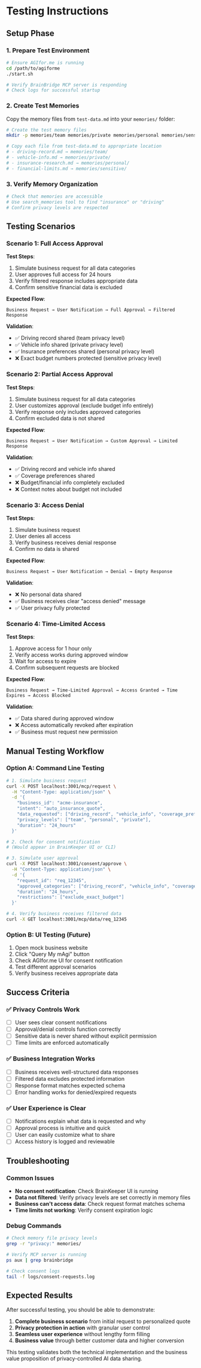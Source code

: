 # Testing Instructions

## Setup Phase

### 1. Prepare Test Environment
```bash
# Ensure AGIfor.me is running
cd /path/to/agiforme
./start.sh

# Verify BrainBridge MCP server is responding
# Check logs for successful startup
```

### 2. Create Test Memories
Copy the memory files from `test-data.md` into your `memories/` folder:

```bash
# Create the test memory files
mkdir -p memories/team memories/private memories/personal memories/sensitive

# Copy each file from test-data.md to appropriate location
# - driving-record.md → memories/team/
# - vehicle-info.md → memories/private/  
# - insurance-research.md → memories/personal/
# - financial-limits.md → memories/sensitive/
```

### 3. Verify Memory Organization
```bash
# Check that memories are accessible
# Use search_memories tool to find "insurance" or "driving"
# Confirm privacy levels are respected
```

## Testing Scenarios

### Scenario 1: Full Access Approval

**Test Steps**:
1. Simulate business request for all data categories
2. User approves full access for 24 hours
3. Verify filtered response includes appropriate data
4. Confirm sensitive financial data is excluded

**Expected Flow**:
```
Business Request → User Notification → Full Approval → Filtered Response
```

**Validation**:
- ✅ Driving record shared (team privacy level)
- ✅ Vehicle info shared (private privacy level)  
- ✅ Insurance preferences shared (personal privacy level)
- ❌ Exact budget numbers protected (sensitive privacy level)

### Scenario 2: Partial Access Approval  

**Test Steps**:
1. Simulate business request for all data categories
2. User customizes approval (exclude budget info entirely)
3. Verify response only includes approved categories
4. Confirm excluded data is not shared

**Expected Flow**:
```
Business Request → User Notification → Custom Approval → Limited Response
```

**Validation**:
- ✅ Driving record and vehicle info shared
- ✅ Coverage preferences shared
- ❌ Budget/financial info completely excluded
- ❌ Context notes about budget not included

### Scenario 3: Access Denial

**Test Steps**:
1. Simulate business request
2. User denies all access
3. Verify business receives denial response
4. Confirm no data is shared

**Expected Flow**:
```
Business Request → User Notification → Denial → Empty Response
```

**Validation**:
- ❌ No personal data shared
- ✅ Business receives clear "access denied" message
- ✅ User privacy fully protected

### Scenario 4: Time-Limited Access

**Test Steps**:
1. Approve access for 1 hour only
2. Verify access works during approved window
3. Wait for access to expire
4. Confirm subsequent requests are blocked

**Expected Flow**:
```
Business Request → Time-Limited Approval → Access Granted → Time Expires → Access Blocked
```

**Validation**:
- ✅ Data shared during approved window
- ❌ Access automatically revoked after expiration
- ✅ Business must request new permission

## Manual Testing Workflow

### Option A: Command Line Testing
```bash
# 1. Simulate business request
curl -X POST localhost:3001/mcp/request \
  -H "Content-Type: application/json" \
  -d '{
    "business_id": "acme-insurance", 
    "intent": "auto_insurance_quote",
    "data_requested": ["driving_record", "vehicle_info", "coverage_preferences"],
    "privacy_levels": ["team", "personal", "private"],
    "duration": "24_hours"
  }'

# 2. Check for consent notification
# (Would appear in BrainKeeper UI or CLI)

# 3. Simulate user approval
curl -X POST localhost:3001/consent/approve \
  -H "Content-Type: application/json" \
  -d '{
    "request_id": "req_12345",
    "approved_categories": ["driving_record", "vehicle_info", "coverage_preferences"],
    "duration": "24_hours",
    "restrictions": ["exclude_exact_budget"]
  }'

# 4. Verify business receives filtered data
curl -X GET localhost:3001/mcp/data/req_12345
```

### Option B: UI Testing (Future)
1. Open mock business website
2. Click "Query My mAgi" button
3. Check AGIfor.me UI for consent notification
4. Test different approval scenarios
5. Verify business receives appropriate data

## Success Criteria

### ✅ Privacy Controls Work
- [ ] User sees clear consent notifications
- [ ] Approval/denial controls function correctly  
- [ ] Sensitive data is never shared without explicit permission
- [ ] Time limits are enforced automatically

### ✅ Business Integration Works
- [ ] Business receives well-structured data responses
- [ ] Filtered data excludes protected information
- [ ] Response format matches expected schema
- [ ] Error handling works for denied/expired requests

### ✅ User Experience is Clear
- [ ] Notifications explain what data is requested and why
- [ ] Approval process is intuitive and quick
- [ ] User can easily customize what to share
- [ ] Access history is logged and reviewable

## Troubleshooting

### Common Issues
- **No consent notification**: Check BrainKeeper UI is running
- **Data not filtered**: Verify privacy levels are set correctly in memory files
- **Business can't access data**: Check request format matches schema
- **Time limits not working**: Verify consent expiration logic

### Debug Commands
```bash
# Check memory file privacy levels
grep -r "privacy:" memories/

# Verify MCP server is running
ps aux | grep brainbridge

# Check consent logs
tail -f logs/consent-requests.log
```

## Expected Results

After successful testing, you should be able to demonstrate:

1. **Complete business scenario** from initial request to personalized quote
2. **Privacy protection in action** with granular user control
3. **Seamless user experience** without lengthy form filling
4. **Business value** through better customer data and higher conversion

This testing validates both the technical implementation and the business value proposition of privacy-controlled AI data sharing.